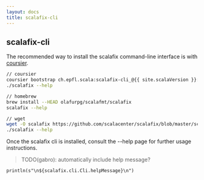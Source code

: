 ```yaml
---
layout: docs
title: scalafix-cli
---
```


## scalafix-cli

The recommended way to install the scalafix command-line interface is with
[coursier](https://github.com/coursier/coursier#command-line).


```sh
// coursier
coursier bootstrap ch.epfl.scala:scalafix-cli_@{{ site.scalaVersion }}:{{ site.stableVersion }} -f --main scalafix.cli.Cli -o scalafix
./scalafix --help
```

```sh
// homebrew
brew install --HEAD olafurpg/scalafmt/scalafix
scalafix --help
```

```sh
// wget
wget -O scalafix https://github.com/scalacenter/scalafix/blob/master/scalafix?raw=true
./scalafix --help
```

Once the scalafix cli is installed, consult the --help page for further usage instructions.

> TODO(gabro): automatically include help message?

```tut:evaluated:plain
println(s"\n${scalafix.cli.Cli.helpMessage}\n")
```

